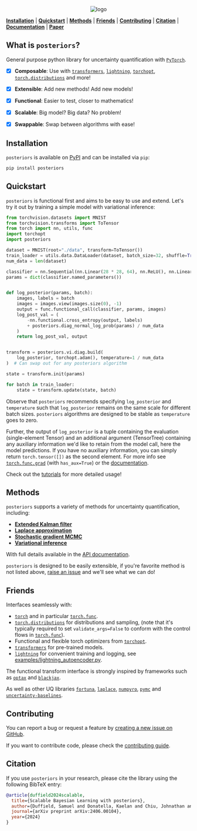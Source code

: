 <div align="center">
<img src="https://storage.googleapis.com/posteriors/logo_with_text.png" alt="logo"></img>
</div>

[**Installation**](#installation)
| [**Quickstart**](#quickstart)
| [**Methods**](#methods)
| [**Friends**](#friends)
| [**Contributing**](#contributing)
| [**Citation**](#citation)
| [**Documentation**](https://normal-computing.github.io/posteriors/)
| [**Paper**](https://arxiv.org/abs/2406.00104)

## What is `posteriors`?

General purpose python library for uncertainty quantification with [`PyTorch`](https://github.com/pytorch/pytorch).

- [x] **Composable**: Use with [`transformers`](https://huggingface.co/docs/transformers/en/index), [`lightning`](https://lightning.ai/), [`torchopt`](https://github.com/metaopt/torchopt), [`torch.distributions`](https://pytorch.org/docs/stable/distributions.html) and more!
- [x] **Extensible**: Add new methods! Add new models!
- [x] **Functional**: Easier to test, closer to mathematics!
- [x] **Scalable**: Big model? Big data? No problem!
- [x] **Swappable**: Swap between algorithms with ease!


## Installation

`posteriors` is available on [PyPI](https://pypi.org/project/posteriors/) and can be installed via `pip`:

```bash
pip install posteriors
```

## Quickstart

`posteriors` is functional first and aims to be easy to use and extend. Let's try it out
by training a simple model with variational inference:
```python
from torchvision.datasets import MNIST
from torchvision.transforms import ToTensor
from torch import nn, utils, func
import torchopt
import posteriors

dataset = MNIST(root="./data", transform=ToTensor())
train_loader = utils.data.DataLoader(dataset, batch_size=32, shuffle=True)
num_data = len(dataset)

classifier = nn.Sequential(nn.Linear(28 * 28, 64), nn.ReLU(), nn.Linear(64, 10))
params = dict(classifier.named_parameters())


def log_posterior(params, batch):
    images, labels = batch
    images = images.view(images.size(0), -1)
    output = func.functional_call(classifier, params, images)
    log_post_val = (
        -nn.functional.cross_entropy(output, labels)
        + posteriors.diag_normal_log_prob(params) / num_data
    )
    return log_post_val, output


transform = posteriors.vi.diag.build(
    log_posterior, torchopt.adam(), temperature=1 / num_data
)  # Can swap out for any posteriors algorithm

state = transform.init(params)

for batch in train_loader:
    state = transform.update(state, batch)

```

Observe that `posteriors` recommends specifying `log_posterior` and `temperature` such that 
`log_posterior` remains on the same scale for different batch sizes. `posteriors` 
algorithms are designed to be stable as `temperature` goes to zero.

Further, the output of `log_posterior` is a tuple containing the evaluation 
(single-element Tensor) and an additional argument (TensorTree) containing any 
auxiliary information we'd like to retain from the model call, here the model predictions.
If you have no auxiliary information, you can simply return `torch.tensor([])` as
the second element. For more info see [`torch.func.grad`](https://pytorch.org/docs/stable/generated/torch.func.grad.html) 
(with `has_aux=True`) or the [documentation](https://normal-computing.github.io/posteriors/log_posteriors).

Check out the [tutorials](https://normal-computing.github.io/posteriors/tutorials) for more detailed usage!

## Methods

`posteriors` supports a variety of methods for uncertainty quantification, including:

- [**Extended Kalman filter**](posteriors/ekf/)
- [**Laplace approximation**](posteriors/laplace/)
- [**Stochastic gradient MCMC**](posteriors/sgmcmc/)
- [**Variational inference**](posteriors/vi/)

With full details available in the [API documentation](https://normal-computing.github.io/posteriors/api).

`posteriors` is designed to be easily extensible, if you're favorite method is not listed above,
[raise an issue]((https://github.com/normal-computing/posteriors/issues)) and we'll see what we can do!


## Friends

Interfaces seamlessly with:

- [`torch`](https://github.com/pytorch/pytorch) and in particular [`torch.func`](https://pytorch.org/docs/stable/func.html).
- [`torch.distributions`](https://pytorch.org/docs/stable/distributions.html) for distributions and sampling, (note that it's typically required to set `validate_args=False` to conform with the control flows in [`torch.func`](https://pytorch.org/docs/stable/func.html)).
- Functional and flexible torch optimizers from [`torchopt`](https://github.com/metaopt/torchopt).
- [`transformers`](https://github.com/huggingface/transformers) for pre-trained models.
- [`lightning`](https://github.com/Lightning-AI/lightning) for convenient training and logging, see [examples/lightning_autoencoder.py](examples/lightning_autoencoder.py).

The functional transform interface is strongly inspired by frameworks such as 
[`optax`](https://github.com/google-deepmind/optax) and [`blackjax`](https://github.com/blackjax-devs/blackjax).

As well as other UQ libraries [`fortuna`](https://github.com/awslabs/fortuna),
[`laplace`](https://github.com/aleximmer/Laplace), [`numpyro`](https://github.com/pyro-ppl/numpyro),
[`pymc`](https://github.com/pymc-devs/pymc) and [`uncertainty-baselines`](https://github.com/google/uncertainty-baselines).


## Contributing

You can report a bug or request a feature by [creating a new issue on GitHub](https://github.com/normal-computing/posteriors/issues).


If you want to contribute code, please check the [contributing guide](https://normal-computing.github.io/posteriors/contributing).


## Citation

If you use `posteriors` in your research, please cite the library using the following BibTeX entry:

```bibtex
@article{duffield2024scalable,
  title={Scalable Bayesian Learning with posteriors},
  author={Duffield, Samuel and Donatella, Kaelan and Chiu, Johnathan and Klett, Phoebe and Simpson, Daniel},
  journal={arXiv preprint arXiv:2406.00104},
  year={2024}
}
```